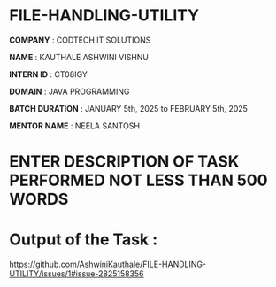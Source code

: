 # FILE-HANDLING-UTILITY

**COMPANY** : CODTECH IT SOLUTIONS

**NAME** : KAUTHALE ASHWINI VISHNU

**INTERN ID** :  CT08IGY

**DOMAIN** : JAVA PROGRAMMING

**BATCH DURATION** : JANUARY 5th, 2025 to FEBRUARY 5th, 2025

**MENTOR NAME** : NEELA SANTOSH

# ENTER DESCRIPTION OF TASK PERFORMED NOT LESS THAN 500 WORDS

# Output of the Task :

   https://github.com/AshwiniKauthale/FILE-HANDLING-UTILITY/issues/1#issue-2825158356
